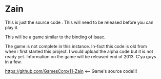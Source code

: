Zain
=======

This is just the source code . This will need to be released before you can play it.

This will be a game similar to the binding of Isaac.

The game is not complete in this instance. In-fact this code is old from when i first started this project.
I would upload the alpha code but it is not ready yet. Information on the game will be released end of 2013.
C'ya guys in a few.

https://github.com/GamesCorp/11-Zain <-- Game's source code!!!

